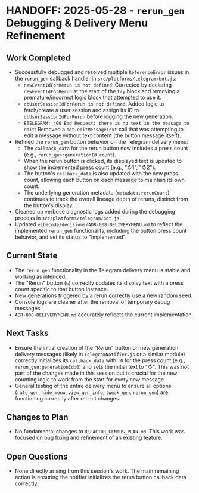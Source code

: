 # HANDOFF: 2025-05-28 - `rerun_gen` Debugging & Delivery Menu Refinement

## Work Completed
- Successfully debugged and resolved multiple `ReferenceError` issues in the `rerun_gen` callback handler in `src/platforms/telegram/bot.js`:
    - `newEventIdForRerun is not defined`: Corrected by declaring `newEventIdForRerun` at the start of the `try` block and removing a premature/incorrect logic block that attempted to use it.
    - `dbUserSessionIdForRerun is not defined`: Added logic to fetch/create a user session and assign its ID to `dbUserSessionIdForRerun` before logging the new generation.
    - `ETELEGRAM: 400 Bad Request: there is no text in the message to edit`: Removed a `bot.editMessageText` call that was attempting to edit a message without text content (the button message itself).
- Refined the `rerun_gen` button behavior on the Telegram delivery menu:
    - The `callback_data` for the rerun button now includes a press count (e.g., `rerun_gen:generationId:count`).
    - When the rerun button is clicked, its displayed text is updated to show the incremented press count (e.g., "↻1", "↻2").
    - The button's `callback_data` is also updated with the new press count, allowing each button on each message to maintain its own count.
    - The underlying generation metadata (`metadata.rerunCount`) continues to track the overall lineage depth of reruns, distinct from the button's display.
- Cleaned up verbose diagnostic logs added during the debugging process in `src/platforms/telegram/bot.js`.
- Updated `vibecode/decisions/ADR-008-DELIVERYMENU.md` to reflect the implemented `rerun_gen` functionality, including the button press count behavior, and set its status to "Implemented".

## Current State
- The `rerun_gen` functionality in the Telegram delivery menu is stable and working as intended.
- The "Rerun" button (`↻`) correctly updates its display text with a press count specific to that button instance.
- New generations triggered by a rerun correctly use a new random seed.
- Console logs are cleaner after the removal of temporary debug messages.
- `ADR-008-DELIVERYMENU.md` accurately reflects the current implementation.

## Next Tasks
- Ensure the initial creation of the "Rerun" button on new generation delivery messages (likely in `TelegramNotifier.js` or a similar module) correctly initializes its `callback_data` with `:0` for the press count (e.g., `rerun_gen:generationId:0`) and sets the initial text to "↻". This was not part of the changes made in this session but is crucial for the new counting logic to work from the start for every new message.
- General testing of the entire delivery menu to ensure all options (`rate_gen`, `hide_menu`, `view_gen_info`, `tweak_gen`, `rerun_gen`) are functioning correctly after recent changes.

## Changes to Plan
- No fundamental changes to `REFACTOR_GENIUS_PLAN.md`. This work was focused on bug fixing and refinement of an existing feature.

## Open Questions
- None directly arising from this session's work. The main remaining action is ensuring the notifier initializes the rerun button callback data correctly. 